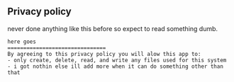 ## Privacy policy

never done anything like this before so expect to read something dumb.

```
here goes
===============================
By agreeing to this privacy policy you will alow this app to:
- only create, delete, read, and write any files used for this system
- i got nothin else ill add more when it can do something other than that
```